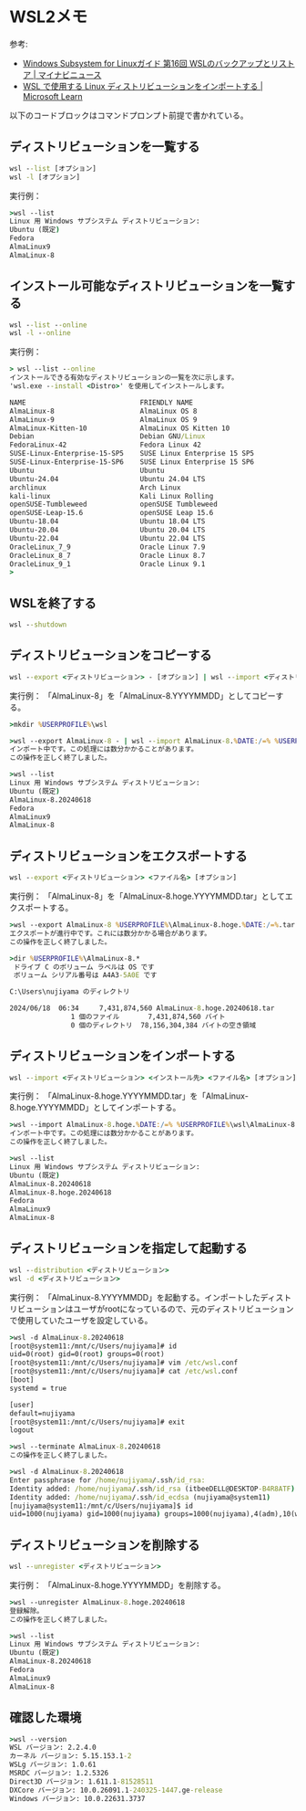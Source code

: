 # WSL2メモ

参考:

* [Windows Subsystem for Linuxガイド 第16回 WSLのバックアップとリストア | マイナビニュース](https://news.mynavi.jp/article/20230407-2647508/)
* [WSL で使用する Linux ディストリビューションをインポートする | Microsoft Learn](https://learn.microsoft.com/ja-jp/windows/wsl/use-custom-distro#add-wsl-specific-components-like-a-default-user)

以下のコードブロックはコマンドプロンプト前提で書かれている。

## ディストリビューションを一覧する

```cmd
wsl --list [オプション]
wsl -l [オプション]
```

実行例：

```cmd
>wsl --list
Linux 用 Windows サブシステム ディストリビューション:
Ubuntu (既定)
Fedora
AlmaLinux9
AlmaLinux-8
```

## インストール可能なディストリビューションを一覧する

```cmd
wsl --list --online
wsl -l --online
```

実行例：

```cmd
> wsl --list --online
インストールできる有効なディストリビューションの一覧を次に示します。
'wsl.exe --install <Distro>' を使用してインストールします。

NAME                            FRIENDLY NAME
AlmaLinux-8                     AlmaLinux OS 8
AlmaLinux-9                     AlmaLinux OS 9
AlmaLinux-Kitten-10             AlmaLinux OS Kitten 10
Debian                          Debian GNU/Linux
FedoraLinux-42                  Fedora Linux 42
SUSE-Linux-Enterprise-15-SP5    SUSE Linux Enterprise 15 SP5
SUSE-Linux-Enterprise-15-SP6    SUSE Linux Enterprise 15 SP6
Ubuntu                          Ubuntu
Ubuntu-24.04                    Ubuntu 24.04 LTS
archlinux                       Arch Linux
kali-linux                      Kali Linux Rolling
openSUSE-Tumbleweed             openSUSE Tumbleweed
openSUSE-Leap-15.6              openSUSE Leap 15.6
Ubuntu-18.04                    Ubuntu 18.04 LTS
Ubuntu-20.04                    Ubuntu 20.04 LTS
Ubuntu-22.04                    Ubuntu 22.04 LTS
OracleLinux_7_9                 Oracle Linux 7.9
OracleLinux_8_7                 Oracle Linux 8.7
OracleLinux_9_1                 Oracle Linux 9.1
>
```

## WSLを終了する

```cmd
wsl --shutdown 
```

## ディストリビューションをコピーする

```cmd
wsl --export <ディストリビューション> - [オプション] | wsl --import <ディストリビューション> <インストール先> - [オプション]
```

実行例： 「AlmaLinux-8」を「AlmaLinux-8.YYYYMMDD」としてコピーする。

```cmd
>mkdir %USERPROFILE%\wsl

>wsl --export AlmaLinux-8 - | wsl --import AlmaLinux-8.%DATE:/=% %USERPROFILE%\wsl\AlmaLinux-8.%DATE:/=% -
インポート中です。この処理には数分かかることがあります。
この操作を正しく終了しました。

>wsl --list
Linux 用 Windows サブシステム ディストリビューション:
Ubuntu (既定)
AlmaLinux-8.20240618
Fedora
AlmaLinux9
AlmaLinux-8
```

## ディストリビューションをエクスポートする

```cmd
wsl --export <ディストリビューション> <ファイル名> [オプション]
```

実行例： 「AlmaLinux-8」を「AlmaLinux-8.hoge.YYYYMMDD.tar」としてエクスポートする。

```cmd
>wsl --export AlmaLinux-8 %USERPROFILE%\AlmaLinux-8.hoge.%DATE:/=%.tar
エクスポートが進行中です。これには数分かかる場合があります。
この操作を正しく終了しました。

>dir %USERPROFILE%\AlmaLinux-8.*
 ドライブ C のボリューム ラベルは OS です
 ボリューム シリアル番号は A4A3-5A0E です

C:\Users\nujiyama のディレクトリ

2024/06/18  06:34     7,431,874,560 AlmaLinux-8.hoge.20240618.tar
               1 個のファイル       7,431,874,560 バイト
               0 個のディレクトリ  78,156,304,384 バイトの空き領域
```

## ディストリビューションをインポートする

```cmd
wsl --import <ディストリビューション> <インストール先> <ファイル名> [オプション]
```

実行例： 「AlmaLinux-8.hoge.YYYYMMDD.tar」を「AlmaLinux-8.hoge.YYYYMMDD」としてインポートする。

```cmd
>wsl --import AlmaLinux-8.hoge.%DATE:/=% %USERPROFILE%\wsl\AlmaLinux-8.hoge.%DATE:/=% %USERPROFILE%\AlmaLinux-8.hoge.%DATE:/=%.tar
インポート中です。この処理には数分かかることがあります。
この操作を正しく終了しました。

>wsl --list
Linux 用 Windows サブシステム ディストリビューション:
Ubuntu (既定)
AlmaLinux-8.20240618
AlmaLinux-8.hoge.20240618
Fedora
AlmaLinux9
AlmaLinux-8
```

## ディストリビューションを指定して起動する

```cmd
wsl --distribution <ディストリビューション>
wsl -d <ディストリビューション>
```

実行例： 「AlmaLinux-8.YYYYMMDD」を起動する。インポートしたディストリビューションはユーザがrootになっているので、元のディストリビューションで使用していたユーザを設定している。

```cmd
>wsl -d AlmaLinux-8.20240618
[root@system11:/mnt/c/Users/nujiyama]# id
uid=0(root) gid=0(root) groups=0(root)
[root@system11:/mnt/c/Users/nujiyama]# vim /etc/wsl.conf
[root@system11:/mnt/c/Users/nujiyama]# cat /etc/wsl.conf
[boot]
systemd = true

[user]
default=nujiyama
[root@system11:/mnt/c/Users/nujiyama]# exit
logout

>wsl --terminate AlmaLinux-8.20240618
この操作を正しく終了しました。

>wsl -d AlmaLinux-8.20240618
Enter passphrase for /home/nujiyama/.ssh/id_rsa:
Identity added: /home/nujiyama/.ssh/id_rsa (itbeeDELL@DESKTOP-B4R8ATF)
Identity added: /home/nujiyama/.ssh/id_ecdsa (nujiyama@system11)
[nujiyama@system11:/mnt/c/Users/nujiyama]$ id
uid=1000(nujiyama) gid=1000(nujiyama) groups=1000(nujiyama),4(adm),10(wheel),11(cdrom)
```

## ディストリビューションを削除する

```cmd
wsl --unregister <ディストリビューション> 
```

実行例： 「AlmaLinux-8.hoge.YYYYMMDD」を削除する。

```cmd
>wsl --unregister AlmaLinux-8.hoge.20240618
登録解除。
この操作を正しく終了しました。

>wsl --list
Linux 用 Windows サブシステム ディストリビューション:
Ubuntu (既定)
AlmaLinux-8.20240618
Fedora
AlmaLinux9
AlmaLinux-8
```

## 確認した環境

```cmd
>wsl --version
WSL バージョン: 2.2.4.0
カーネル バージョン: 5.15.153.1-2
WSLg バージョン: 1.0.61
MSRDC バージョン: 1.2.5326
Direct3D バージョン: 1.611.1-81528511
DXCore バージョン: 10.0.26091.1-240325-1447.ge-release
Windows バージョン: 10.0.22631.3737
```
